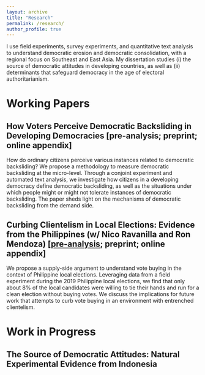 ```yaml
---
layout: archive
title: "Research"
permalink: /research/
author_profile: true
---
```


I use field experiments, survey experiments, and quantitative text analysis to understand democratic erosion and democratic consolidation, with a regional focus on Southeast and East Asia. My dissertation studies (i) the source of democratic attitudes in developing countries, as well as (ii) determinants that safeguard democracy in the age of electoral authoritarianism.  

# Working Papers

## How Voters Perceive Democratic Backsliding in Developing Democracies [pre-analysis; preprint; online appendix]

How do ordinary citizens perceive various instances related to democratic backsliding? We propose a methodology to measure democratic backsliding at the micro-level. Through a conjoint experiment and automated text analysis, we investigate how citizens in a developing democracy define democratic backsliding, as well as the situations under which people might or might not tolerate instances of democratic backsliding. The paper sheds light on the mechanisms of democratic backsliding from the demand side. 

## Curbing Clientelism in Local Elections: Evidence from the Philippines (w/ Nico Ravanilla and Ron Mendoza) [[pre-analysis](http://egap.org/content/clientelism-policy-based-campaigns-philippines); preprint; online appendix]  

We propose a supply-side argument to understand vote buying in the context of Philippine local elections. Leveraging data from a field experiment during the 2019 Philippine local elections, we find that only about 8\% of the local candidates were willing to tie their hands and run for a clean election without buying votes. We discuss the implications for future work that attempts to curb vote buying in an environment with entrenched clientelism.   

# Work in Progress
 
 ## The Source of Democratic Attitudes: Natural Experimental Evidence from Indonesia  

